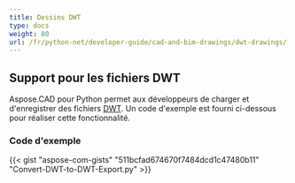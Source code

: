 ```yaml
---
title: Dessins DWT
type: docs
weight: 80
url: /fr/python-net/developer-guide/cad-and-bim-drawings/dwt-drawings/
---
```


## **Support pour les fichiers DWT**

Aspose.CAD pour Python permet aux développeurs de charger et d'enregistrer des fichiers [DWT](https://docs.fileformat.com/cad/dwt/). Un code d'exemple est fourni ci-dessous pour réaliser cette fonctionnalité.

### Code d'exemple

{{< gist "aspose-com-gists" "511bcfad674670f7484dcd1c47480b11" "Convert-DWT-to-DWT-Export.py" >}}

